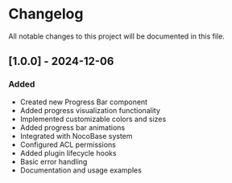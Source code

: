 # Changelog

All notable changes to this project will be documented in this file.

## [1.0.0] - 2024-12-06

### Added
- Created new Progress Bar component
- Added progress visualization functionality
- Implemented customizable colors and sizes
- Added progress bar animations
- Integrated with NocoBase system
- Configured ACL permissions
- Added plugin lifecycle hooks
- Basic error handling
- Documentation and usage examples
